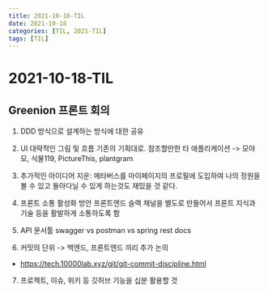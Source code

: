 ```yaml
---
title: 2021-10-18-TIL
date: 2021-10-18
categories: [TIL, 2021-TIL]
tags: [TIL]
---
```


# 2021-10-18-TIL

## Greenion 프론트 회의
1. DDD 방식으로 설계하는 방식에 대한 공유

2. UI 대략적인 그림 및 흐름
기존의 기획대로. 참조할만한 타 애플리케이션 -> 모야모, 식물119, PictureThis, plantgram

3. 추가적인 아이디어
지운: 메타버스를 마이페이지의 프로필에 도입하여 나의 정원을 볼 수 있고 돌아다닐 수 있게 하는것도 재밌을 것 같다.

4. 프론트 소통 활성화 방안
프론트엔드 슬랙 채널을 별도로 만들어서 프론트 지식과 기술 등을 활발하게 소통하도록 함

5. API 문서툴
swagger vs postman vs spring rest docs

6. 커밋의 단위 -> 백엔드, 프론트엔드 끼리 추가 논의
- https://tech.10000lab.xyz/git/git-commit-discipline.html
7. 프로젝트, 이슈, 위키 등 깃허브 기능을 십분 활용할 것